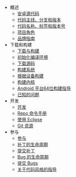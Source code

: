 + 概述
	+ [安卓源代码](overview.md)
	+ [代码主线、分支和版本](codelines-branches-releases.md)
	+ [代码名称、标签和版本号](codenames-tags-build-numbers.md)
	+ [项目角色](project-roles.md)
	+ [品牌指南](brand-guidelines.md)
+ 下载和构建
	+ [下载与构建](download-build.md)
	+ [初始化编译环境](init-build-env.md)
	+ [下载源码](download-source.md)
	+ [构建系统](build-system.md)
	+ [根据设备构建](build-for-devices.md)
	+ [构建内核](build-kernels.md)
	+ [Android 平台64位构建指导](bit64-build-instructions.md)
	+ [已知的问题](known-issues.md)
+ 开发
	+ [开发](developing.md)
	+ [Repo 命令手册](using-repo.md)
	+ [使用 Eclipse](using-eclipse.md)
	+ [Git 资源](git-resources.md)
+ 参与
	+ [参与](contributing.md)
	+ [补丁的生命周期](life-of-a-pathces.md)
	+ [提交补丁](submitting-patches.md)
	+ [Bug 的生命周期](life-of-a-bug.md)
	+ [提交 Bugs](report-bugs.md)
	+ [关于代码风格的指导](code-style-guidelines.md)
